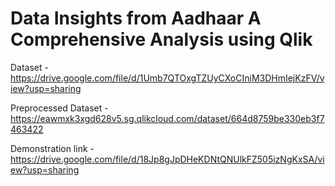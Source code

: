 # Data Insights from Aadhaar A Comprehensive Analysis using Qlik
Dataset - https://drive.google.com/file/d/1Umb7QTOxgTZUyCXoCIniM3DHmIejKzFV/view?usp=sharing

Preprocessed Dataset - https://eawmxk3xgd628v5.sg.qlikcloud.com/dataset/664d8759be330eb3f7463422

Demonstration link - https://drive.google.com/file/d/18Jp8gJpDHeKDNtQNUlkFZ505izNgKxSA/view?usp=sharing
